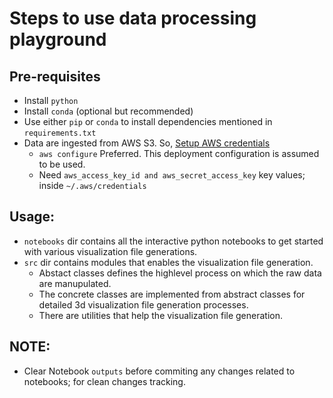 # Steps to use data processing playground

## Pre-requisites

* Install `python`
* Install `conda` (optional but recommended)
* Use either `pip` or `conda` to install dependencies mentioned in `requirements.txt`
* Data are ingested from AWS S3. So, [Setup AWS credentials](https://docs.aws.amazon.com/cli/latest/userguide/cli-chap-configure.html)
    - `aws configure` Preferred. This deployment configuration is assumed to be used.
    - Need ```aws_access_key_id and aws_secret_access_key``` key values; inside `~/.aws/credentials`

## Usage:

* `notebooks` dir contains all the interactive python notebooks to get started with various visualization file generations.
* `src` dir contains modules that enables the visualization file generation.
  - Abstact classes defines the highlevel process on which the raw data are manupulated.
  - The concrete classes are implemented from abstract classes for detailed 3d visualization file generation processes.
  - There are utilities that help the visualization file generation.

## NOTE:
  - Clear Notebook `outputs` before commiting any changes related to notebooks; for clean changes tracking.